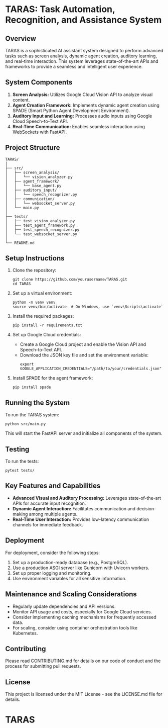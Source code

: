 # TARAS: Task Automation, Recognition, and Assistance System

## Overview

TARAS is a sophisticated AI assistant system designed to perform advanced tasks such as screen analysis, dynamic agent creation, auditory learning, and real-time interaction. This system leverages state-of-the-art APIs and frameworks to provide a seamless and intelligent user experience.

## System Components

1. **Screen Analysis:** Utilizes Google Cloud Vision API to analyze visual content.
2. **Agent Creation Framework:** Implements dynamic agent creation using SPADE (Smart Python Agent Development Environment).
3. **Auditory Input and Learning:** Processes audio inputs using Google Cloud Speech-to-Text API.
4. **Real-Time Communication:** Enables seamless interaction using WebSockets with FastAPI.

## Project Structure

```
TARAS/
│
├── src/
│   ├── screen_analysis/
│   │   └── vision_analyzer.py
│   ├── agent_framework/
│   │   └── base_agent.py
│   ├── auditory_input/
│   │   └── speech_recognizer.py
│   ├── communication/
│   │   └── websocket_server.py
│   └── main.py
│
├── tests/
│   ├── test_vision_analyzer.py
│   ├── test_agent_framework.py
│   ├── test_speech_recognizer.py
│   └── test_websocket_server.py
│
└── README.md
```

## Setup Instructions

1. Clone the repository:

   ```
   git clone https://github.com/yourusername/TARAS.git
   cd TARAS
   ```

2. Set up a virtual environment:

   ```
   python -m venv venv
   source venv/bin/activate  # On Windows, use `venv\Scripts\activate`
   ```

3. Install the required packages:

   ```
   pip install -r requirements.txt
   ```

4. Set up Google Cloud credentials:

   - Create a Google Cloud project and enable the Vision API and Speech-to-Text API.
   - Download the JSON key file and set the environment variable:
     ```
     export GOOGLE_APPLICATION_CREDENTIALS="/path/to/your/credentials.json"
     ```

5. Install SPADE for the agent framework:
   ```
   pip install spade
   ```

## Running the System

To run the TARAS system:

```
python src/main.py
```

This will start the FastAPI server and initialize all components of the system.

## Testing

To run the tests:

```
pytest tests/
```

## Key Features and Capabilities

- **Advanced Visual and Auditory Processing:** Leverages state-of-the-art APIs for accurate input recognition.
- **Dynamic Agent Interaction:** Facilitates communication and decision-making among multiple agents.
- **Real-Time User Interaction:** Provides low-latency communication channels for immediate feedback.

## Deployment

For deployment, consider the following steps:

1. Set up a production-ready database (e.g., PostgreSQL).
2. Use a production ASGI server like Gunicorn with Uvicorn workers.
3. Set up proper logging and monitoring.
4. Use environment variables for all sensitive information.

## Maintenance and Scaling Considerations

- Regularly update dependencies and API versions.
- Monitor API usage and costs, especially for Google Cloud services.
- Consider implementing caching mechanisms for frequently accessed data.
- For scaling, consider using container orchestration tools like Kubernetes.

## Contributing

Please read CONTRIBUTING.md for details on our code of conduct and the process for submitting pull requests.

## License

This project is licensed under the MIT License - see the LICENSE.md file for details.
# TARAS
